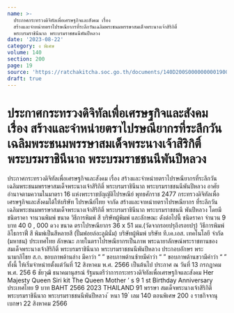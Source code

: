 ```yaml
---
name: >-
  ประกาศกระทรวงดิจิทัลเพื่อเศรษฐกิจและสังคม เรื่อง
  สร้างและจำหน่ายตราไปรษณียากรที่ระลึกวันเฉลิมพระชนมพรรษาสมเด็จพระนางเจ้าสิริกิติ์
  พระบรมราชินีนาถ พระบรมราชชนนีพันปีหลวง
date: '2023-08-22'
category: ง พิเศษ
volume: 140
section: 200
page: 19
source: 'https://ratchakitcha.soc.go.th/documents/140D200S0000000001900.pdf'
draft: true
---
```


# ประกาศกระทรวงดิจิทัลเพื่อเศรษฐกิจและสังคม เรื่อง สร้างและจำหน่ายตราไปรษณียากรที่ระลึกวันเฉลิมพระชนมพรรษาสมเด็จพระนางเจ้าสิริกิติ์ พระบรมราชินีนาถ พระบรมราชชนนีพันปีหลวง

ประกาศกระทรวงดิจิทัลเพื่อเศรษฐกิจและสังคม เรื่อง สร้างและจำหน่ายตราไปรษณียากรที่ระลึกวันเฉลิมพระชนมพรรษาสมเด็จพระนางเจ้าสิริกิติ์ พระบรมราชินีนาถ พระบรมราชชนนีพันปีหลวง อาศัยอำนาจตามความในมาตรา 16 แห่งพระราชบัญญัติไปรษณีย์ พุทธศักราช 2477 กระทรวงดิจิทัลเพื่อเศรษฐกิจและสังคมได้ให้บริษัท ไปรษณีย์ไทย จากัด สร้างและจาหน่ายตราไปรษณียากร ที่ระลึกวันเฉลิมพระชนมพรรษาสมเด็จพระนางเจ้าสิริกิติ์ พระบรมราชินีนาถ พระบรมราชชนนี พันปีหลวง โดยมีชนิดราคา จานวนพิมพ์ ขนาด วิธีการพิมพ์ สี บริษัทผู้พิมพ์ และลักษณะ ดังต่อไปนี้ ชนิดราคา จำนวน 9 บาท 40 0 , 000 ดวง ขนาด ตราไปรษณียากร 36 x 51 มม.(วัดจากรอยปรุถึงรอยปรุ) วิธีการพิมพ์ ลิโธกราฟี่ สี พิมพ์เป็นสีหลายสี (ปั๊มฟอยล์อะลูมินั่ม) บริษัทผู้พิมพ์ บริษัท ที.เค.เอส. เทคโนโลยี จำกัด (มหาชน) ประเทศไทย ลักษณะ ภายในตราไปรษณียากรเป็นภาพ พระฉายาลักษณ์พระราชทานของสมเด็จพระนางเจ้าสิริกิติ์ พระบรมราชินีนาถ พระบรมราชชนนีพันปีหลวง ประกอบอักษร พระนามาภิไธย ส.ก. ขอบภาพด้านล่าง มีคาว่า “ ” ขอบภาพด้านซ้ายมีคำว่า “ ” ขอบภาพด้านขวามีคำว่า “ ” ทั้งนี้ ให้เริ่มจำหน่ายตั้งแต่วันที่ 12 สิงหาคม พ.ศ. 2566 เป็นต้นไป ประกาศ ณ วันที่ 13 กรกฎาคม พ.ศ. 256 6 ชัยวุฒิ ธนาคมานุสรณ์ รัฐมนตรีว่าการกระทรวงดิจิทัลเพื่อเศรษฐกิจและสังคม Her Majesty Queen Siri kit The Queen Mother ’ s 9 1 st Birthday Anniversary ประเทศไทย 9 บาท BAHT 2566 2023 THAILAND 91 พรรษา สมเด็จพระนางเจ้าสิริกิติ์ พระบรมราชินีนาถ พระบรมราชชนนีพันปีหลวง ้ หนา 19 ่ เลม 140 ตอนพิเศษ 200 ง ราชกิจจานุเบกษา 22 สิงหาคม 2566
